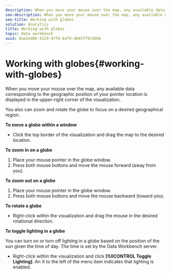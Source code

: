 ```yaml
---
description: When you move your mouse over the map, any available data corresponding to the geographic position of your pointer location is displayed in the upper-right corner of the visualization.
seo-description: When you move your mouse over the map, any available data corresponding to the geographic position of your pointer location is displayed in the upper-right corner of the visualization.
seo-title: Working with globes
solution: Analytics
title: Working with globes
topic: Data workbench
uuid: 8aa3ad86-8129-47f6-8af9-d645ff9c566b
---
```


# Working with globes{#working-with-globes}

When you move your mouse over the map, any available data corresponding to the geographic position of your pointer location is displayed in the upper-right corner of the visualization.

You also can zoom and rotate the globe to focus on a desired geographical region.

**To move a globe within a window**

* Click the top border of the visualization and drag the map to the desired location.

**To zoom in on a globe**

1. Place your mouse pointer in the globe window. 
1. Press both mouse buttons and move the mouse forward (away from you).

**To zoom out on a globe**

1. Place your mouse pointer in the globe window. 
1. Press both mouse buttons and move the mouse backward (toward you).

**To rotate a globe**

* Right-click within the visualization and drag the mouse in the desired rotational direction.

**To toggle lighting in a globe**

You can turn on or turn off lighting in a globe based on the position of the sun given the time of day. The time is set by the Data Workbench server.

* Right-click within the visualization and click **[!UICONTROL Toggle Lighting]**. An X to the left of the menu item indicates that lighting is enabled.

